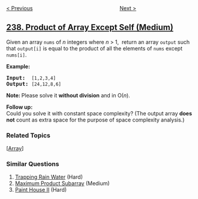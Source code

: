 <!--|This file generated by command(leetcode description); DO NOT EDIT.    |-->
<!--+----------------------------------------------------------------------+-->
<!--|@author    openset <openset.wang@gmail.com>                           |-->
<!--|@link      https://github.com/openset                                 |-->
<!--|@home      https://github.com/openset/leetcode                        |-->
<!--+----------------------------------------------------------------------+-->

[< Previous](https://github.com/openset/leetcode/tree/master/problems/delete-node-in-a-linked-list "Delete Node in a Linked List")
　　　　　　　　　　　　　　　　
[Next >](https://github.com/openset/leetcode/tree/master/problems/sliding-window-maximum "Sliding Window Maximum")

## [238. Product of Array Except Self (Medium)](https://leetcode.com/problems/product-of-array-except-self "除自身以外数组的乘积")

<p>Given an array <code>nums</code> of <em>n</em> integers where <em>n</em> &gt; 1, &nbsp;return an array <code>output</code> such that <code>output[i]</code> is equal to the product of all the elements of <code>nums</code> except <code>nums[i]</code>.</p>

<p><b>Example:</b></p>

<pre>
<b>Input:</b>  <code>[1,2,3,4]</code>
<b>Output:</b> <code>[24,12,8,6]</code>
</pre>

<p><strong>Note: </strong>Please solve it <strong>without division</strong> and in O(<em>n</em>).</p>

<p><strong>Follow up:</strong><br />
Could you solve it with constant space complexity? (The output array <strong>does not</strong> count as extra space for the purpose of space complexity analysis.)</p>

### Related Topics
  [[Array](https://github.com/openset/leetcode/tree/master/tag/array/README.md)]

### Similar Questions
  1. [Trapping Rain Water](https://github.com/openset/leetcode/tree/master/problems/trapping-rain-water) (Hard)
  1. [Maximum Product Subarray](https://github.com/openset/leetcode/tree/master/problems/maximum-product-subarray) (Medium)
  1. [Paint House II](https://github.com/openset/leetcode/tree/master/problems/paint-house-ii) (Hard)
